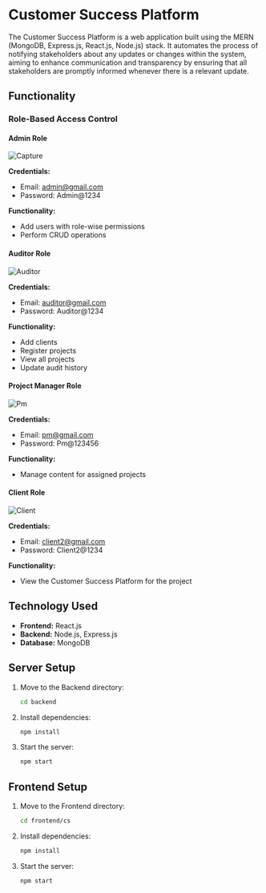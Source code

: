 # Customer Success Platform

The Customer Success Platform is a web application built using the MERN (MongoDB, Express.js, React.js, Node.js) stack. It automates the process of notifying stakeholders about any updates or changes within the system, aiming to enhance communication and transparency by ensuring that all stakeholders are promptly informed whenever there is a relevant update.

## Functionality

### Role-Based Access Control

#### Admin Role
![Capture](https://github.com/subhg/Promact-Customer-Support-Platform/assets/113555022/1ac84997-fe69-4230-89a5-068e4bc10438)

**Credentials:**
- Email: admin@gmail.com
- Password: Admin@1234

**Functionality:**
- Add users with role-wise permissions
- Perform CRUD operations

#### Auditor Role
![Auditor](https://github.com/subhg/Promact-Customer-Support-Platform/assets/113555022/ca505c95-5d91-4ba3-a5ca-d03f5b213d1f)

**Credentials:**
- Email: auditor@gmail.com
- Password: Auditor@1234

**Functionality:**
- Add clients
- Register projects
- View all projects
- Update audit history

#### Project Manager Role
![Pm](https://github.com/subhg/Promact-Customer-Support-Platform/assets/113555022/ecc9b286-3b6b-464e-82b4-c35a515527d1)

**Credentials:**
- Email: pm@gmail.com
- Password: Pm@123456

**Functionality:**
- Manage content for assigned projects

#### Client Role
![Client](https://github.com/subhg/Promact-Customer-Support-Platform/assets/113555022/f1161844-4b95-4d57-8e41-0496079e897f)

**Credentials:**
- Email: client2@gmail.com
- Password: Client2@1234
  
**Functionality:**
- View the Customer Success Platform for the project

## Technology Used

- **Frontend:** React.js
- **Backend:** Node.js, Express.js
- **Database:** MongoDB

## Server Setup

1. Move to the Backend directory:
   ```bash
   cd backend
   ```

2. Install dependencies:
   ```bash
   npm install
   ```

3. Start the server:
   ```bash
   npm start
   ```

## Frontend Setup

1. Move to the Frontend directory:
   ```bash
   cd frontend/cs
   ```

2. Install dependencies:
   ```bash
   npm install
   ```

3. Start the server:
   ```bash
   npm start
   ```
